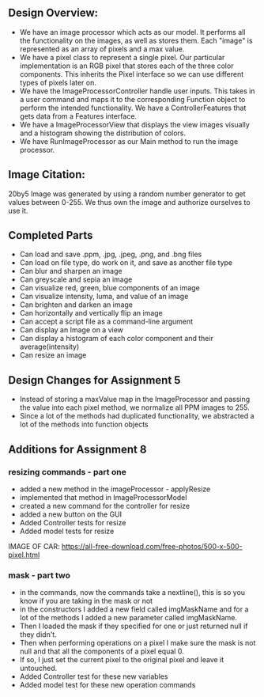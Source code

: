 ##  Design Overview:

- We have an image processor which acts as our model. It performs all the functionality on the 
images, as well as stores them. Each "image" is represented as an array of pixels and a max value.
- We have a pixel class to represent a single pixel. Our particular implementation is an RGB pixel 
that stores each of the three color components. This inherits the Pixel interface so we can use 
different types of pixels later on.
- We have the ImageProcessorController handle user inputs. This takes in a user command and 
maps it to the corresponding Function object to perform the intended functionality. We have a 
ControllerFeatures that gets data from a Features interface.
- We have a ImageProcessorView that displays the view images visually and a histogram showing the
distribution of colors.
- We have RunImageProcessor as our Main method to run the image processor.


## Image Citation:

20by5 Image was generated by using a random number generator to get values between 0-255. We thus own the image and authorize ourselves to use it. 

## Completed Parts

- Can load and save .ppm, .jpg, .jpeg, .png, and .bng files 
- Can load on file type, do work on it, and save as another file type
- Can blur and sharpen an image
- Can greyscale and sepia an image
- Can visualize red, green, blue components of an image
- Can visualize intensity, luma, and value of an image
- Can brighten and darken an image
- Can horizontally and vertically flip an image
- Can accept a script file as a command-line argument
- Can display an Image on a view
- Can display a histogram of each color component and their average(intensity)
- Can resize an image

## Design Changes for Assignment 5

- Instead of storing a maxValue map in the ImageProcessor and passing the value into each pixel method, we normalize all PPM images to 255.
- Since a lot of the methods had duplicated functionality, we abstracted a lot of the methods into function objects




## Additions for Assignment 8
### resizing commands - part one

- added a new method in the imageProcessor - applyResize
- implemented that method in ImageProcessorModel
- created a new command for the controller for resize
- added a new button on the GUI
- Added Controller tests for resize
- Added model tests for resize

IMAGE OF CAR:
https://all-free-download.com/free-photos/500-x-500-pixel.html

### mask - part two

- in the commands, now the commands take a nextline(), this is so you know if you are taking in the mask or not
- in the constructors I added a new field called imgMaskName and for a lot of the methods I added a new parameter
called imgMaskName. 
- Then I loaded the mask if they specified for one or just returned null if they didn't. 
- Then when performing operations on a pixel I make sure the mask is not null and that all the components 
of a pixel equal 0.
- If so, I just set the current pixel to the original pixel and leave it untouched.
- Added Controller test for these new variables
- Added model test for these new operation commands 